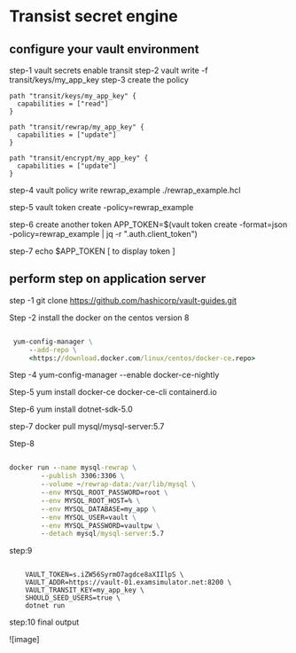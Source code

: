 # Transist secret engine #

## configure your vault environment #

step-1  vault secrets enable transit
step-2  vault write -f transit/keys/my_app_key
step-3  create the policy

```hcl
path "transit/keys/my_app_key" {
  capabilities = ["read"]
}

path "transit/rewrap/my_app_key" {
  capabilities = ["update"]
}

path "transit/encrypt/my_app_key" {
  capabilities = ["update"]
}

```

step-4 vault policy write rewrap_example ./rewrap_example.hcl

step-5 vault token create -policy=rewrap_example

step-6 create another token  APP_TOKEN=$(vault token create -format=json -policy=rewrap_example | jq -r ".auth.client_token")

step-7 echo $APP_TOKEN  [ to display token ]

## perform step on application server ##

step -1  git clone <https://github.com/hashicorp/vault-guides.git>

 Step -2  install the docker on the centos version 8

```cmd

 yum-config-manager \
     --add-repo \
     <https://download.docker.com/linux/centos/docker-ce.repo>
```

Step -4  yum-config-manager --enable docker-ce-nightly

Step-5  yum install docker-ce docker-ce-cli containerd.io

Step-6  yum  install  dotnet-sdk-5.0

step-7 docker pull mysql/mysql-server:5.7

Step-8

```cmd

docker run --name mysql-rewrap \
        --publish 3306:3306 \
        --volume ~/rewrap-data:/var/lib/mysql \
        --env MYSQL_ROOT_PASSWORD=root \
        --env MYSQL_ROOT_HOST=% \
        --env MYSQL_DATABASE=my_app \
        --env MYSQL_USER=vault \
        --env MYSQL_PASSWORD=vaultpw \
        --detach mysql/mysql-server:5.7

```

step:9

```hcl

    VAULT_TOKEN=s.iZW56SyrmO7agdce8aXIIlpS \
    VAULT_ADDR=https://vault-01.examsimulator.net:8200 \
    VAULT_TRANSIT_KEY=my_app_key \
    SHOULD_SEED_USERS=true \
    dotnet run

```
step:10 final output 

![image]